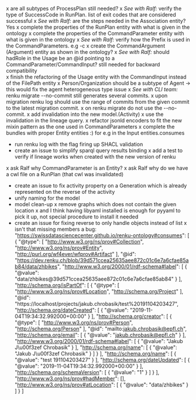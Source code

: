 x are all subtypes of ProcessPlan still needed?
x *See with Ralf:* verify the type of SuccessCode in RunPlan.
list of exit codes that are considered successful
x *See with Ralf:* are the steps needed in the Association entity? Yes 
x complete the properties of the RunPlan entity with what is given in the ontology
x complete the properties of the CommandParameter entity with what is given in the ontology
x *See with Ralf:* verify how the Prefix is used in the CommandParameters. e.g -c
x create the CommandArgument (Argument) entity as shown in the ontology?
x *See with Ralf:* should hadRole in the Usage be an @id pointing to a CommandParameter/CommandInput? still needed for backward compatibility  
x finish the refactoring of the Usage entity with the CommandInput instead of the FilePath entity
x Person/Organization should be a subtype of Agent -> this would fix the agent heterogeneous type issue
x *See with CLI team:* renku migrate --no-commit still generates several commits.
x upon migration renku log should use the range of commits from the given commit to the latest migration commit.
x on renku migrate do not use the --no-commit. 
x add invalidation into the new model.(Activity)
x use the invalidation in the lineage query.
x refactor jsonld encoders to fit the new mixin pattern as the one used in CommandParameters
x complete the bundles with proper Entity entities :) for e.g in the Input entities.consumes
- run renku log with the flag firing up SHACL validation
- create an issue to simplify sparql query results binding
x add a test to verify if lineage works when created with the new version of renku

x ask Ralf why CommandParameter is an Entity?
x ask Ralf why do we have a cwl file on a RunPlan (that cwl was invalidated) 
- create an issue to fix activity property on a Generation which is already represented on the reverse of the activity
- unify naming for the model
- model clean-up
x remove graphs which does not contain the given location
x and I think having libyaml installed is enough for pyyaml to pick it up, not special procedure to install it needed
- create an issue for fixing reverse to only handle objects instead of list
x isn't that missing members a bug:
"https://swissdatasciencecenter.github.io/renku-ontology#consumes": [
                  {
                    "@type": [
                      "http://www.w3.org/ns/prov#Collection",
                      "http://www.w3.org/ns/prov#Entity",
                      "http://purl.org/wf4ever/wfprov#Artifact"
                    ],
                    "@id": "https://dev.renku.ch/blob/39d571ccea25635aee872c01c6e7a6cfae85ab84/data/zhbikes",
                    "http://www.w3.org/2000/01/rdf-schema#label": [
                      {
                        "@value": "data/zhbikes@39d571ccea25635aee872c01c6e7a6cfae85ab84"
                      }
                    ],
                    "http://schema.org/isPartOf": [
                      {
                        "@type": [
                          "http://www.w3.org/ns/prov#Location",
                          "http://schema.org/Project"
                        ],
                        "@id": "https://localhost/projects/jakub.chrobasik/test%20191104203427",
                        "http://schema.org/dateCreated": [
                          {
                            "@value": "2019-11-04T19:34:32.992000+00:00"
                          }
                        ],
                        "http://schema.org/creator": [
                          {
                            "@type": [
                              "http://www.w3.org/ns/prov#Person",
                              "http://schema.org/Person"
                            ],
                            "@id": "mailto:jakub.chrobasik@epfl.ch",
                            "http://schema.org/email": [
                              {
                                "@value": "jakub.chrobasik@epfl.ch"
                              }
                            ],
                            "http://www.w3.org/2000/01/rdf-schema#label": [
                              {
                                "@value": "Jakub J\u00f3zef Chrobasik"
                              }
                            ],
                            "http://schema.org/name": [
                              {
                                "@value": "Jakub J\u00f3zef Chrobasik"
                              }
                            ]
                          }
                        ],
                        "http://schema.org/name": [
                          {
                            "@value": "test 191104203427"
                          }
                        ],
                        "http://schema.org/dateUpdated": [
                          {
                            "@value": "2019-11-04T19:34:32.992000+00:00"
                          }
                        ],
                        "http://schema.org/schemaVersion": [
                          {
                            "@value": "1"
                          }
                        ]
                      }
                    ],
                    "http://www.w3.org/ns/prov#hadMember": [],
                    "http://www.w3.org/ns/prov#atLocation": [
                      {
                        "@value": "data/zhbikes"
                      }
                    ]
                  }
                ] 
